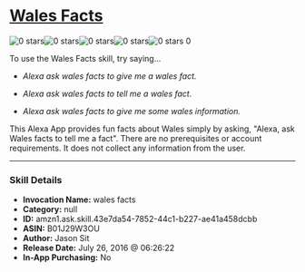 # [Wales Facts](http://alexa.amazon.com/#skills/amzn1.ask.skill.43e7da54-7852-44c1-b227-ae41a458dcbb)
![0 stars](../../images/ic_star_border_black_18dp_1x.png)![0 stars](../../images/ic_star_border_black_18dp_1x.png)![0 stars](../../images/ic_star_border_black_18dp_1x.png)![0 stars](../../images/ic_star_border_black_18dp_1x.png)![0 stars](../../images/ic_star_border_black_18dp_1x.png) 0

To use the Wales Facts skill, try saying...

* *Alexa ask wales facts to give me a wales fact.*

* *Alexa ask wales facts to tell me a wales fact.*

* *Alexa ask wales facts to give me some wales information.*

This Alexa App provides fun facts about Wales simply by asking, "Alexa, ask Wales facts to tell me a fact". There are no prerequisites or account requirements. It does not collect any information from the user.

***

### Skill Details

* **Invocation Name:** wales facts
* **Category:** null
* **ID:** amzn1.ask.skill.43e7da54-7852-44c1-b227-ae41a458dcbb
* **ASIN:** B01J29W3OU
* **Author:** Jason Sit
* **Release Date:** July 26, 2016 @ 06:26:22
* **In-App Purchasing:** No
